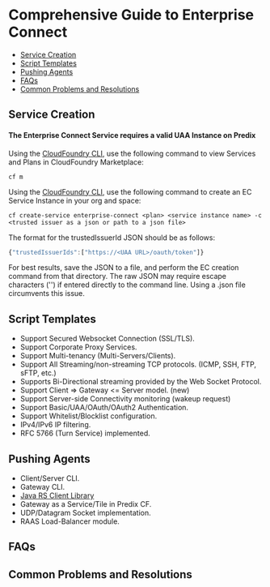# Comprehensive Guide to Enterprise Connect

* [Service Creation](#service-creation) 
* [Script Templates](#script-templates) 
* [Pushing Agents](#pushing-agents) 
* [FAQs](#faqs) 
* [Common Problems and Resolutions](#common-problems-and-resolutions) 

## Service Creation
#### The Enterprise Connect Service requires a valid UAA Instance on Predix
Using the [CloudFoundry CLI](https://docs.cloudfoundry.org/cf-cli/install-go-cli.html), use the following command to view Services and Plans in CloudFoundry Marketplace:
```
cf m
```
Using the [CloudFoundry CLI](https://docs.cloudfoundry.org/cf-cli/install-go-cli.html), use the following command to create an EC Service Instance in your org and space:
```
cf create-service enterprise-connect <plan> <service instance name> -c <trusted issuer as a json or path to a json file>
```
The format for the trustedIssuerId JSON should be as follows:
```javascript
{"trustedIssuerIds":["https://<UAA URL>/oauth/token"]}
```
For best results, save the JSON to a file, and perform the EC creation command from that directory. The raw JSON may require escape characters ('\') if entered directly to the command line. Using a .json file circumvents this issue.
## Script Templates 
- Support Secured Websocket Connection (SSL/TLS).
- Support Corporate Proxy Services.
- Support Multi-tenancy (Multi-Servers/Clients).
- Support All Streaming/non-streaming TCP protocols. (ICMP, SSH, FTP, sFTP, etc.)
- Supports Bi-Directional streaming provided by the Web Socket Protocol.
- Support Client => Gateway <= Server model. (new)
- Support Server-side Connectivity monitoring (wakeup request)
- Support Basic/UAA/OAuth/OAuth2 Authentication.
- Support Whitelist/Blocklist configuration.
- IPv4/IPv6 IP filtering.
- RFC 5766 (Turn Service) implemented.

## Pushing Agents
- Client/Server CLI.
- Gateway CLI.
- [Java RS Client Library](https://github.build.ge.com/212359746/phConnectivityJavaClientLib)
- Gateway as a Service/Tile in Predix CF.
- UDP/Datagram Socket implementation.
- RAAS Load-Balancer module.

## FAQs


## Common Problems and Resolutions